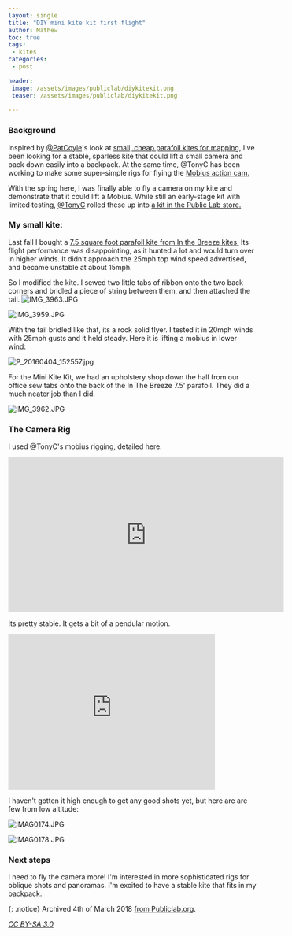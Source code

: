 ```yaml
---
layout: single
title: "DIY mini kite kit first flight"
author: Mathew
toc: true
tags:
 - kites
categories: 
 - post

header:
 image: /assets/images/publiclab/diykitekit.png
 teaser: /assets/images/publiclab/diykitekit.png
 
---
```


### Background
Inspired by [@PatCoyle](https://publiclab.org/profile/patcoyle)'s look at [small, cheap parafoil kites for mapping,](https://publiclab.org//notes/patcoyle/07-20-2015/small-parafoil-kite-for-mobius-camera) I've been looking for a stable, sparless kite that could lift a small camera and pack down easily into a backpack. At the same time, @TonyC has been working to make some super-simple rigs for flying the [Mobius action cam.](https://publiclab.org/tag/diy-mount-kit) 

With the spring here, I was finally able to fly a camera on my kite and demonstrate that it could lift a Mobius.  While still an early-stage kit with limited testing, [@TonyC](https://publiclab.org/profile/tonyc) rolled these up into [a kit in the Public Lab store.](https://store.publiclab.org/collections/mapping-kits/products/diy-mini-kite-kit)

### My small kite:
Last fall I bought a [7.5 square foot parafoil kite from In the Breeze kites.](http://www.inthebreeze.com/prod-38-1-497-282/7-5-rainbow-air-foil.htm)  Its flight performance was disappointing, as it hunted a lot and would turn over in higher winds.  It didn't approach the 25mph top wind speed advertised, and became unstable at about 15mph. 

So I modified the kite.  I sewed two little tabs of ribbon onto the two back corners and bridled a piece of string between them, and then attached the tail.
![IMG_3963.JPG](/assets/images/publiclab/IMG_3963.JPG)

![IMG_3959.JPG](/assets/images/publiclab/IMG_3959.JPG)

With the tail bridled like that, its a rock solid flyer.  I tested it in  20mph winds with 25mph gusts and it held steady.  Here it is lifting a mobius in lower wind:

![P_20160404_152557.jpg](/assets/images/publiclab/P_20160404_152557.jpg)

For the Mini Kite Kit, we had an upholstery shop down the hall from our office sew tabs onto the back of the In The Breeze 7.5' parafoil. They did a much neater job than I did. 

![IMG_3962.JPG](/assets/images/publiclab/IMG_3962.JPG)

### The Camera Rig

I used @TonyC's mobius rigging, detailed here:

<iframe width="560" height="315" src="https://www.youtube.com/embed/3bVAKGaXiUk" frameborder="0" allowfullscreen></iframe>

Its pretty stable. It gets a bit of a pendular motion.

<iframe width="420" height="315" src="https://www.youtube.com/embed/tz4TEvIfv0c" frameborder="0" allowfullscreen></iframe>

I haven't gotten it high enough to get any good shots yet, but here are are few from low altitude:

![IMAG0174.JPG](/assets/images/publiclab/IMAG0174.JPG)

![IMAG0178.JPG](/assets/images/publiclab/IMAG0178.JPG)

### Next steps
I need to fly the camera more!  I'm interested in more sophisticated rigs for oblique shots and panoramas.  I'm excited to have a stable kite that fits in my backpack. 

{: .notice} 
Archived 4th of March 2018 [from Publiclab.org](https://publiclab.org/notes/mathew/06-03-2016/diy-mini-kite-kit-first-flight).

*[CC BY-SA 3.0](https://creativecommons.org/licenses/by-sa/3.0/)*